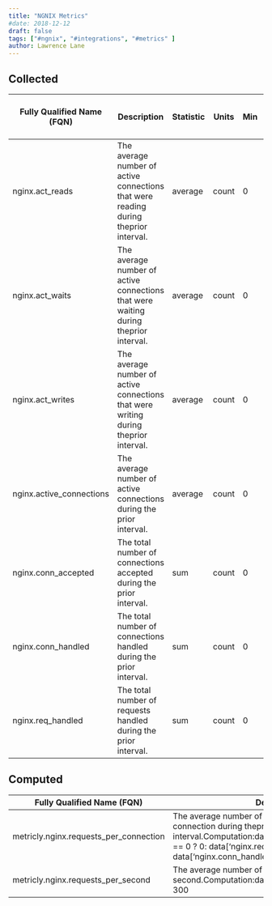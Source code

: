 ```yaml
---
title: "NGNIX Metrics"
#date: 2018-12-12
draft: false
tags: ["#ngnix", "#integrations", "#metrics" ]
author: Lawrence Lane
---
```

## Collected

| Fully Qualified Name (FQN) | Description                                                                          | Statistic | Units | Min | Max  | Sparse Data Strategy (SDS) | BASE | CORR | UTIL |
|----------------------------|--------------------------------------------------------------------------------------|-----------|-------|-----|------|----------------------------|------|------|------|
| nginx.act_reads            | The average number of active connections that were reading during theprior interval. | average   | count | 0   | none | none                       | yes  | yes  | no   |
| nginx.act_waits            | The average number of active connections that were waiting during theprior interval. | average   | count | 0   | none | none                       | yes  | yes  | no   |
| nginx.act_writes           | The average number of active connections that were writing during theprior interval. | average   | count | 0   | none | none                       | yes  | yes  | no   |
| nginx.active_connections   | The average number of active connections during the prior interval.                  | average   | count | 0   | none | none                       | yes  | yes  | no   |
| nginx.conn_accepted        | The total number of connections accepted during the prior interval.                  | sum       | count | 0   | none | none                       | yes  | yes  | no   |
| nginx.conn_handled         | The total number of connections handled during the prior interval.                   | sum       | count | 0   | none | none                       | yes  | yes  | no   |
| nginx.req_handled          | The total number of requests handled during the prior interval.                      | sum       | count | 0   | none | none                       | yes  | yes  | no   |

## Computed

| Fully Qualified Name (FQN)             | Description                                                                                                                                                                                                     | Units | Min | Max  | BASE | CORR | UTIL |
|----------------------------------------|-----------------------------------------------------------------------------------------------------------------------------------------------------------------------------------------------------------------|-------|-----|------|------|------|------|
| metricly.nginx.requests_per_connection | The average number of requests handled by each connection during theprior interval.Computation:data[‘nginx.conn_handled’].actual == 0 ? 0: data[‘nginx.req_handled’].actual / data[‘nginx.conn_handled’].actual | count | 0   | none | yes  | no   | no   |
| metricly.nginx.requests_per_second     | The average number of requests per second.Computation:data[‘nginx.req_handled’].actual / 300                                                                                                                    | ops   | 0   | none | yes  | no   | no   |
